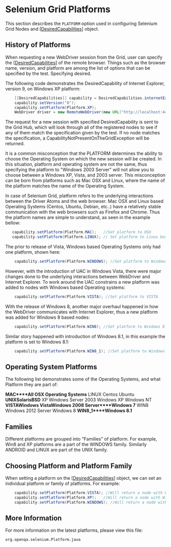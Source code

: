# Selenium Grid Platforms

This section describes the `PLATFORM` option used in configuring Selenium Grid Nodes and [[DesiredCapabilities](DesiredCapabilities)] object.

## History of Platforms

When requesting a new WebDriver session from the Grid, user can specify the [[DesiredCapabilities](DesiredCapabilities)] of the remote browser. Things such as the browser name, version, and platform are among the list of options that can be specified by the test. Specifying desired.

The following code demonstrates the DesiredCapability of Internet Explorer, version 9, on Windows XP platform:

```java
	[[DesiredCapabilities]] capability = DesiredCapabilities.internetExplorer();
	capability.setVersion("8");
	capability.setPlatform(Platform.XP);
	WebDriver driver = new RemoteWebDriver(new URL("http://localhost:4444/wd/hub"), capability);
```

The request for a new session with specified DesiredCapability is sent to the Grid Hub, which will look through all of the registered nodes to see if any of them match the specification given by the test. If no node matches the specification, a CapabilityNotPresentOnTheGridException will be returned.

It is a common misconception that the PLATFORM determines the ability to choose the Operating System on which the new session will be created. In this situation, platform and operating system are not the same, thus specifying the platform to "Windows 2003 Server" will not allow you to choose between a Windows XP, Vista, and 2003 server. This misconception can be born from platforms such as Mac OSX and Linux, where the name of the platform matches the name of the Operating System.

In case of Selenium Grid, platform refers to the underlying interactions between the Driver Atoms and the web browser. Mac OSX and Linux based Operating Systems (Centos, Ubuntu, Debian, etc..) have a relatively stable communication with the web browsers such as Firefox and Chrome. Thus the platform names are simple to understand, as seen in the example bellow:

```java
   capability.setPlatform(Platform.MAC);   //Set platform to OSX
   capability.setPlatform(Platform.LINUX); // Set platform to Linux based systems
```

The prior to release of Vista, Windows based Operating Systems only had one platform, shown here:

```java
	capability.setPlatform(Platform.WINDOWS); //Set platform to Windows
```

However, with the introduction of UAC in Windows Vista, there were major changes done to the underlying interactions between WebDriver and Internet Explorer. To work around the UAC constrains a new platform was added to nodes with Windows based Operating systems:

```java
	capability.setPlatform(Platform.VISTA); //Set platform to VISTA
```

With the release of Windows 8, another major overhaul happened in how the WebDriver communicates with Internet Explorer, thus a new platform was added for Windows 8 based nodes:

```java
	capability.setPlatform(Platform.WIN8); //Set platform to Windows 8
```

Similar story happened with introduction of Windows 8.1, in this example the platform is set to Windows 8.1:

```java
	capability.setPlatform(Platform.WIN8_1); //Set platform to Windows 8.1
```


## Operating System Platforms
The following list demonstrates some of the Operating Systems, and what Platform they are part of:

**MAC****All OSX Operating Systems** LINUX
 Centos
 Ubuntu
**UNIX****Solaris****BSD** XP
 Windows Server 2003
 Windows XP
 Windows NT
**VISTA****Windows Vista****Windows 2008 Server****Windows 7** WIN8
 Windows 2012 Server
 Windows 8
**WIN8\_1****Windows 8.1**

## Families
Different platforms are grouped into "Families" of platform. For example, Win8 and XP platforms are a part of the WINDOWS family. Similarly ANDROID and LINUX are part of the UNIX family.

## Choosing Platform and Platform Family
When setting a platform on the [[DesiredCapabilities](DesiredCapabilities)] object, we can set an individual platform or family of platforms. For example:

```java
  	capability.setPlatform(Platform.VISTA); //Will return a node with Windows Vista or 2008 Server or Windows 7 Operating System.
  	capability.setPlatform(Platform.XP);   //Will return a node with Windows XP or 2003 Server or Windows 2000 Professional Operating System.   
  	capability.setPlatform(Platform.WINDOWS); //Will return a node with ANY Windows Operating System
```


## More Information
For more information on the latest platforms, please view this file:

`org.openqa.selenium.Platform.java`
